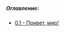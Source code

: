##### Оглавление:

- [0.1 - Привет, мир!](https://github.com/13RedFox/JS_Book/blob/00/js/1.js 'Привет, мир!')
